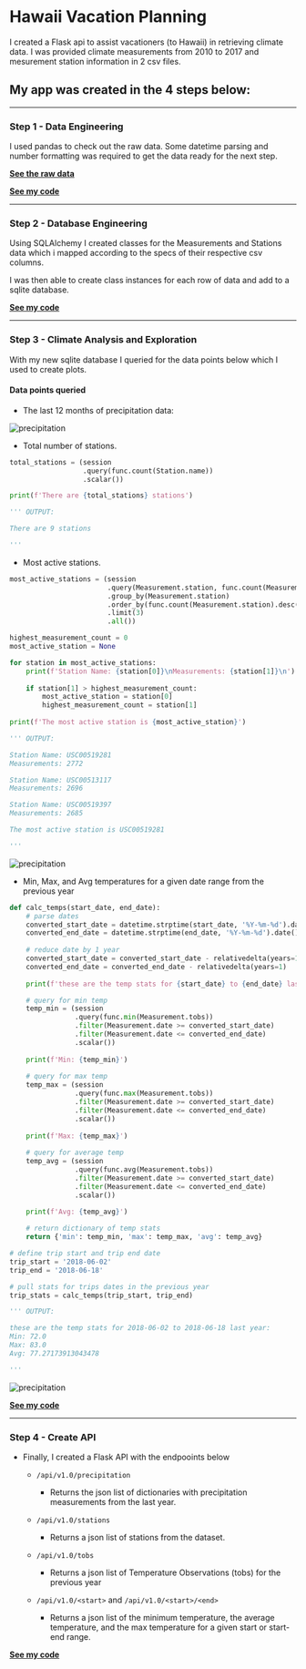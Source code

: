 # Hawaii Vacation Planning

I created a Flask api to assist vacationers (to Hawaii) in retrieving climate data. I was provided climate measurements from 2010 to 2017 and mesurement station information in 2 csv files. 

## My app was created in the 4 steps below: 
___
### Step 1 - Data Engineering

I used pandas to check out the raw data. Some datetime parsing and number formatting was required to get the data ready for the next step.

[**See the raw data**](hawaii_weather/Resources)

[**See my code**](hawaii_weather/data_engineering.ipynb)

___
### Step 2 - Database Engineering

Using SQLAlchemy I created classes for the Measurements and Stations data which i mapped according to the specs of their respective csv columns. 

I was then able to create class instances for each row of data and add to a sqlite database.

[**See my code**](hawaii_weather/database_engineering.ipynb)

___
### Step 3 - Climate Analysis and Exploration

With my new sqlite database I queried for the data points below which I used to create plots. 

#### Data points queried

* The last 12 months of precipitation data:

![precipitation](hawaii_weather/png_files/output_8_0.png)

* Total number of stations.

```python
total_stations = (session
                  .query(func.count(Station.name))
                  .scalar())

print(f'There are {total_stations} stations')

''' OUTPUT:

There are 9 stations

'''
```

* Most active stations.

```python
most_active_stations = (session
                        .query(Measurement.station, func.count(Measurement.station))
                        .group_by(Measurement.station)
                        .order_by(func.count(Measurement.station).desc())
                        .limit(3)
                        .all())

highest_measurement_count = 0
most_active_station = None

for station in most_active_stations:
    print(f'Station Name: {station[0]}\nMeasurements: {station[1]}\n')
    
    if station[1] > highest_measurement_count:
        most_active_station = station[0]
        highest_measurement_count = station[1]
            
print(f'The most active station is {most_active_station}')

''' OUTPUT:

Station Name: USC00519281
Measurements: 2772

Station Name: USC00513117
Measurements: 2696

Station Name: USC00519397
Measurements: 2685

The most active station is USC00519281

'''
```
![precipitation](hawaii_weather/png_files/output_12_0.png)

* Min, Max, and Avg temperatures for a given date range from the previous year

```python
def calc_temps(start_date, end_date):
    # parse dates
    converted_start_date = datetime.strptime(start_date, '%Y-%m-%d').date()
    converted_end_date = datetime.strptime(end_date, '%Y-%m-%d').date()
    
    # reduce date by 1 year
    converted_start_date = converted_start_date - relativedelta(years=1)
    converted_end_date = converted_end_date - relativedelta(years=1)     
    
    print(f'these are the temp stats for {start_date} to {end_date} last year:')

    # query for min temp
    temp_min = (session
                .query(func.min(Measurement.tobs))
                .filter(Measurement.date >= converted_start_date)
                .filter(Measurement.date <= converted_end_date)
                .scalar())
    
    print(f'Min: {temp_min}')
    
    # query for max temp
    temp_max = (session
                .query(func.max(Measurement.tobs))
                .filter(Measurement.date >= converted_start_date)
                .filter(Measurement.date <= converted_end_date)
                .scalar())  
    
    print(f'Max: {temp_max}')    
    
    # query for average temp
    temp_avg = (session
                .query(func.avg(Measurement.tobs))
                .filter(Measurement.date >= converted_start_date)
                .filter(Measurement.date <= converted_end_date)
                .scalar())

    print(f'Avg: {temp_avg}')
    
    # return dictionary of temp stats
    return {'min': temp_min, 'max': temp_max, 'avg': temp_avg}

# define trip start and trip end date
trip_start = '2018-06-02'
trip_end = '2018-06-18'

# pull stats for trips dates in the previous year
trip_stats = calc_temps(trip_start, trip_end)

''' OUTPUT:

these are the temp stats for 2018-06-02 to 2018-06-18 last year:
Min: 72.0
Max: 83.0
Avg: 77.27173913043478

'''
```
![precipitation](hawaii_weather/png_files/output_15_0.png)

[**See my code**](hawaii_weather/climate_analysis.ipynb)
___
### Step 4 - Create API

* Finally, I created a Flask API with the endpooints below

  * `/api/v1.0/precipitation`

    * Returns the json list of dictionaries with precipitation measurements from the last year.

  * `/api/v1.0/stations`

    * Returns a json list of stations from the dataset.

  * `/api/v1.0/tobs`

    * Returns a json list of Temperature Observations (tobs) for the previous year

  * `/api/v1.0/<start>` and `/api/v1.0/<start>/<end>`

    * Returns a json list of the minimum temperature, the average temperature, and the max temperature for a given start or start-end range.

[**See my code**](hawaii_weather/hi_weather_api.py)